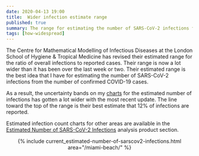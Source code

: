 ```yaml
---
date: 2020-04-13 19:00
title:  Wider infection estimate range
published: true
summary: The range for estimating the number of SARS-CoV-2 infections from the number of COVID-19 infections has changed.
tags: [how-widespread]
---
```


The Centre for Mathematical Modelling of Infectious Diseases at the London School of Hygiene & Tropical Medicine has revised their estimated range for the ratio of overall infections to reported cases. Their range is now a lot wider than it has been over the last week or two. Their estimated range is the best idea that I have for estimating the number of SARS-CoV-2 infections from the number of confirmed COVID-19 cases.

As a result, the uncertainty bands on my [charts](/products/current_estimated-number-of-sarscov2-infections/current.html) for the estimated number of infections has gotten a lot wider with the most recent update. The line toward the top of the range is their best estimate that 12% of infections are reported.

Estimated infection count charts for other areas are available in the
[Estimated Number of SARS-CoV-2 Infections](/products/current_estimated-number-of-sarscov2-infections/)
analysis product section.

<center>
{% include current_estimated-number-of-sarscov2-infections.html area="/miami-beach/" %}
</center>
